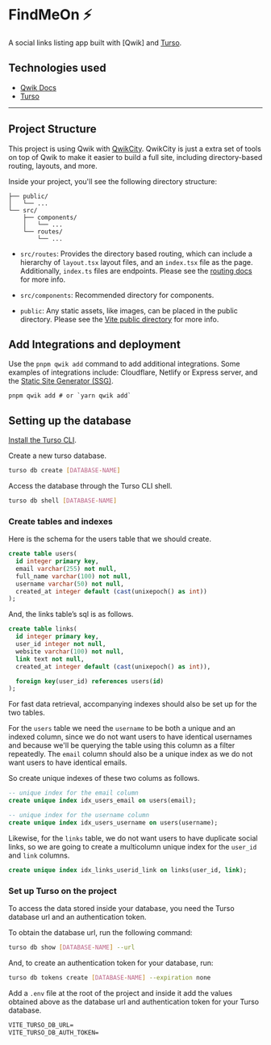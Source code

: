 # FindMeOn ⚡️

A social links listing app built with [Qwik] and [Turso].

## Technologies used

- [Qwik Docs]
- [Turso]

---

## Project Structure

This project is using Qwik with [QwikCity]. QwikCity is just a extra set of tools on top of Qwik to make it easier to build a full site, including directory-based routing, layouts, and more.

Inside your project, you'll see the following directory structure:

```
├── public/
│   └── ...
└── src/
    ├── components/
    │   └── ...
    └── routes/
        └── ...
```

- `src/routes`: Provides the directory based routing, which can include a hierarchy of `layout.tsx` layout files, and an `index.tsx` file as the page. Additionally, `index.ts` files are endpoints. Please see the [routing docs] for more info.

- `src/components`: Recommended directory for components.

- `public`: Any static assets, like images, can be placed in the public directory. Please see the [Vite public directory] for more info.

## Add Integrations and deployment

Use the `pnpm qwik add` command to add additional integrations. Some examples of integrations include: Cloudflare, Netlify or Express server, and the [Static Site Generator (SSG)].

```shell
pnpm qwik add # or `yarn qwik add`
```

## Setting up the database

[Install the Turso CLI].

Create a new turso database.

```sh
turso db create [DATABASE-NAME]
```

Access the database through the Turso CLI shell.

```sh
turso db shell [DATABASE-NAME]
```

### Create tables and indexes

Here is the schema for the users table that we should create.

```sql
create table users(
  id integer primary key,
  email varchar(255) not null,
  full_name varchar(100) not null,
  username varchar(50) not null,
  created_at integer default (cast(unixepoch() as int))
);
```

And, the links table’s sql is as follows.

```sql
create table links(
  id integer primary key,
  user_id integer not null,
  website varchar(100) not null,
  link text not null,
  created_at integer default (cast(unixepoch() as int)),

  foreign key(user_id) references users(id)
);
```

For fast data retrieval, accompanying indexes should also be set up for the two tables.

For the `users` table we need the `username` to be both a unique and an indexed column, since we do not want users to have identical usernames and because we'll be querying the table using this column as a filter repeatedly. The `email` column should also be a unique index as we do not want users to have identical emails.

So create unique indexes of these two colums as follows.

```sql
-- unique index for the email column
create unique index idx_users_email on users(email);

-- unique index for the username column
create unique index idx_users_username on users(username);
```

Likewise, for the `links` table, we do not want users to have duplicate social links, so we are going to create a multicolumn unique index for the `user_id` and `link` columns.

```sql
create unique index idx_links_userid_link on links(user_id, link);
```

### Set up Turso on the project

To access the data stored inside your database, you need the Turso database url and an authentication token.

To obtain the database url, run the following command:

```sh
turso db show [DATABASE-NAME] --url
```

And, to create an authentication token for your database, run:

```sh
turso db tokens create [DATABASE-NAME] --expiration none
```

Add a `.env` file at the root of the project and inside it add the values obtained above as the database url and authentication token for your Turso database.

```txt
VITE_TURSO_DB_URL=
VITE_TURSO_DB_AUTH_TOKEN=
```

[Qwik Docs]: https://qwik.builder.io/
[Turso]: https://chiselstrike.com
[QwikCity]: https://qwik.builder.io/qwikcity/overview/
[routing docs]: https://qwik.builder.io/qwikcity/routing/overview/
[Vite public directory]: https://vitejs.dev/guide/assets.html#the-public-directory
[Static Site Generator (SSG)]: https://qwik.builder.io/qwikcity/guides/static-site-generation/
[Install the Turso CLI]: https://docs.turso.tech/reference/turso-cli#installation
